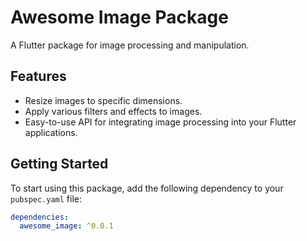 # Awesome Image Package

A Flutter package for image processing and manipulation.

## Features

- Resize images to specific dimensions.
- Apply various filters and effects to images.
- Easy-to-use API for integrating image processing into your Flutter applications.

## Getting Started

To start using this package, add the following dependency to your `pubspec.yaml` file:

```yaml
dependencies:
  awesome_image: ^0.0.1
